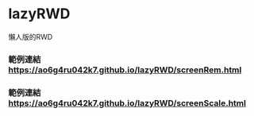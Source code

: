 # lazyRWD
懶人版的RWD
### 範例連結 https://ao6g4ru042k7.github.io/lazyRWD/screenRem.html
### 範例連結 https://ao6g4ru042k7.github.io/lazyRWD/screenScale.html
